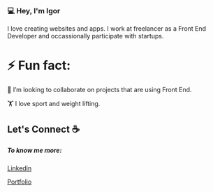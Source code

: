 ### 💻 Hey, I'm Igor

I love creating websites and apps. I work at freelancer as a Front End Developer and occassionally participate with startups.

# ⚡ Fun fact:

👯 I’m looking to collaborate on projects that are using Front End.

🏋️‍ I love sport and weight lifting.


## Let's Connect ☕

##### To know me more:
[Linkedin](https://www.linkedin.com/in/igor-swatowski-321796186/)

[Portfolio](https://convertcode.pl/)
